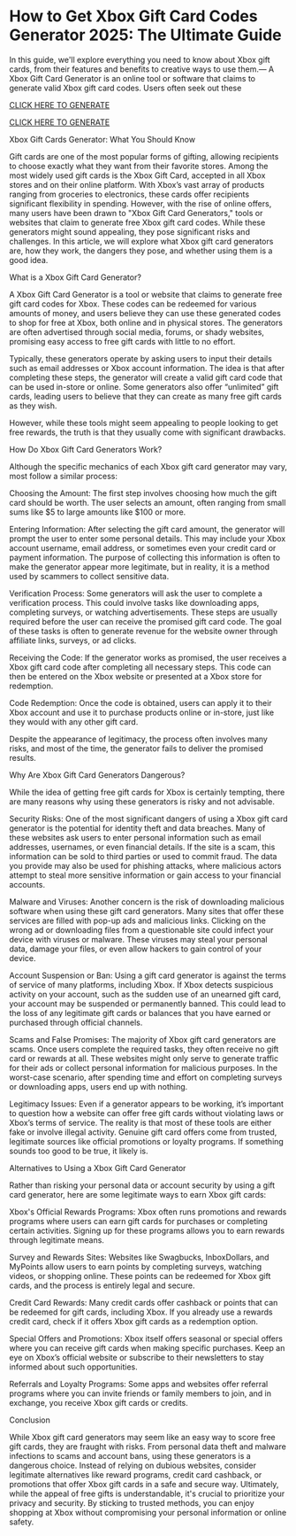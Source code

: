 # How to Get Xbox Gift Card Codes Generator 2025: The Ultimate Guide

In this guide, we'll explore everything you need to know about Xbox gift cards, from their features and benefits to creative ways to use them.— A Xbox Gift Card Generator is an online tool or software that claims to generate valid Xbox gift card codes. Users often seek out these

[CLICK HERE TO GENERATE](https://appbitly.com/XBOX-GIFT-CARD)

[CLICK HERE TO GENERATE](https://appbitly.com/XBOX-GIFT-CARD)


Xbox Gift Cards Generator: What You Should Know

Gift cards are one of the most popular forms of gifting, allowing recipients to choose exactly what they want from their favorite stores. Among the most widely used gift cards is the Xbox Gift Card, accepted in all Xbox stores and on their online platform. With Xbox’s vast array of products ranging from groceries to electronics, these cards offer recipients significant flexibility in spending. However, with the rise of online offers, many users have been drawn to "Xbox Gift Card Generators," tools or websites that claim to generate free Xbox gift card codes. While these generators might sound appealing, they pose significant risks and challenges. In this article, we will explore what Xbox gift card generators are, how they work, the dangers they pose, and whether using them is a good idea.

What is a Xbox Gift Card Generator?

A Xbox Gift Card Generator is a tool or website that claims to generate free gift card codes for Xbox. These codes can be redeemed for various amounts of money, and users believe they can use these generated codes to shop for free at Xbox, both online and in physical stores. The generators are often advertised through social media, forums, or shady websites, promising easy access to free gift cards with little to no effort.

Typically, these generators operate by asking users to input their details such as email addresses or Xbox account information. The idea is that after completing these steps, the generator will create a valid gift card code that can be used in-store or online. Some generators also offer “unlimited” gift cards, leading users to believe that they can create as many free gift cards as they wish.

However, while these tools might seem appealing to people looking to get free rewards, the truth is that they usually come with significant drawbacks.

How Do Xbox Gift Card Generators Work?

Although the specific mechanics of each Xbox gift card generator may vary, most follow a similar process:

Choosing the Amount: The first step involves choosing how much the gift card should be worth. The user selects an amount, often ranging from small sums like $5 to large amounts like $100 or more.

Entering Information: After selecting the gift card amount, the generator will prompt the user to enter some personal details. This may include your Xbox account username, email address, or sometimes even your credit card or payment information. The purpose of collecting this information is often to make the generator appear more legitimate, but in reality, it is a method used by scammers to collect sensitive data.

Verification Process: Some generators will ask the user to complete a verification process. This could involve tasks like downloading apps, completing surveys, or watching advertisements. These steps are usually required before the user can receive the promised gift card code. The goal of these tasks is often to generate revenue for the website owner through affiliate links, surveys, or ad clicks.

Receiving the Code: If the generator works as promised, the user receives a Xbox gift card code after completing all necessary steps. This code can then be entered on the Xbox website or presented at a Xbox store for redemption.

Code Redemption: Once the code is obtained, users can apply it to their Xbox account and use it to purchase products online or in-store, just like they would with any other gift card.

Despite the appearance of legitimacy, the process often involves many risks, and most of the time, the generator fails to deliver the promised results.

Why Are Xbox Gift Card Generators Dangerous?

While the idea of getting free gift cards for Xbox is certainly tempting, there are many reasons why using these generators is risky and not advisable.

Security Risks: One of the most significant dangers of using a Xbox gift card generator is the potential for identity theft and data breaches. Many of these websites ask users to enter personal information such as email addresses, usernames, or even financial details. If the site is a scam, this information can be sold to third parties or used to commit fraud. The data you provide may also be used for phishing attacks, where malicious actors attempt to steal more sensitive information or gain access to your financial accounts.

Malware and Viruses: Another concern is the risk of downloading malicious software when using these gift card generators. Many sites that offer these services are filled with pop-up ads and malicious links. Clicking on the wrong ad or downloading files from a questionable site could infect your device with viruses or malware. These viruses may steal your personal data, damage your files, or even allow hackers to gain control of your device.

Account Suspension or Ban: Using a gift card generator is against the terms of service of many platforms, including Xbox. If Xbox detects suspicious activity on your account, such as the sudden use of an unearned gift card, your account may be suspended or permanently banned. This could lead to the loss of any legitimate gift cards or balances that you have earned or purchased through official channels.

Scams and False Promises: The majority of Xbox gift card generators are scams. Once users complete the required tasks, they often receive no gift card or rewards at all. These websites might only serve to generate traffic for their ads or collect personal information for malicious purposes. In the worst-case scenario, after spending time and effort on completing surveys or downloading apps, users end up with nothing.

Legitimacy Issues: Even if a generator appears to be working, it’s important to question how a website can offer free gift cards without violating laws or Xbox’s terms of service. The reality is that most of these tools are either fake or involve illegal activity. Genuine gift card offers come from trusted, legitimate sources like official promotions or loyalty programs. If something sounds too good to be true, it likely is.

Alternatives to Using a Xbox Gift Card Generator

Rather than risking your personal data or account security by using a gift card generator, here are some legitimate ways to earn Xbox gift cards:

Xbox's Official Rewards Programs: Xbox often runs promotions and rewards programs where users can earn gift cards for purchases or completing certain activities. Signing up for these programs allows you to earn rewards through legitimate means.

Survey and Rewards Sites: Websites like Swagbucks, InboxDollars, and MyPoints allow users to earn points by completing surveys, watching videos, or shopping online. These points can be redeemed for Xbox gift cards, and the process is entirely legal and secure.

Credit Card Rewards: Many credit cards offer cashback or points that can be redeemed for gift cards, including Xbox. If you already use a rewards credit card, check if it offers Xbox gift cards as a redemption option.

Special Offers and Promotions: Xbox itself offers seasonal or special offers where you can receive gift cards when making specific purchases. Keep an eye on Xbox’s official website or subscribe to their newsletters to stay informed about such opportunities.

Referrals and Loyalty Programs: Some apps and websites offer referral programs where you can invite friends or family members to join, and in exchange, you receive Xbox gift cards or credits.

Conclusion

While Xbox gift card generators may seem like an easy way to score free gift cards, they are fraught with risks. From personal data theft and malware infections to scams and account bans, using these generators is a dangerous choice. Instead of relying on dubious websites, consider legitimate alternatives like reward programs, credit card cashback, or promotions that offer Xbox gift cards in a safe and secure way. Ultimately, while the appeal of free gifts is understandable, it's crucial to prioritize your privacy and security. By sticking to trusted methods, you can enjoy shopping at Xbox without compromising your personal information or online safety.
